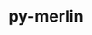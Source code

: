 ---
title: "py-merlin"
layout: cache
categories: [package, develop]
meta: {"versions": ["1.10.3"], "compilers": ["gcc@=7.5.0"], "oss": ["ubuntu18.04"], "platforms": ["linux"], "targets": ["x86_64_v3"], "stacks": ["radiuss", "root"], "num_specs": 5, "num_specs_by_stack": {"root": 5, "radiuss": 5}}
spec_details: [{"hash": "svmrhgpalonpccdhjb5f3jfht7jt6cer", "compiler": "gcc@=7.5.0", "versions": ["1.10.3"], "os": "ubuntu18.04", "platform": "linux", "target": "x86_64_v3", "variants": ["build_system=python_pip"], "stacks": ["root", "radiuss"], "size": "-", "tarball": "https://binaries.spack.io/develop/build_cache/linux-ubuntu18.04-x86_64_v3/gcc-7.5.0/py-merlin-1.10.3/linux-ubuntu18.04-x86_64_v3-gcc-7.5.0-py-merlin-1.10.3-svmrhgpalonpccdhjb5f3jfht7jt6cer.spack"}, {"hash": "7aahkuwgbil4tsctawemvs5g2agjgba5", "compiler": "gcc@=7.5.0", "versions": ["1.10.3"], "os": "ubuntu18.04", "platform": "linux", "target": "x86_64_v3", "variants": ["build_system=python_pip"], "stacks": ["root", "radiuss"], "size": "-", "tarball": "https://binaries.spack.io/develop/build_cache/linux-ubuntu18.04-x86_64_v3/gcc-7.5.0/py-merlin-1.10.3/linux-ubuntu18.04-x86_64_v3-gcc-7.5.0-py-merlin-1.10.3-7aahkuwgbil4tsctawemvs5g2agjgba5.spack"}, {"hash": "id4bi6fhb4j6atkju5za3zsyqfviohmk", "compiler": "gcc@=7.5.0", "versions": ["1.10.3"], "os": "ubuntu18.04", "platform": "linux", "target": "x86_64_v3", "variants": ["build_system=python_pip"], "stacks": ["root", "radiuss"], "size": "-", "tarball": "https://binaries.spack.io/develop/build_cache/linux-ubuntu18.04-x86_64_v3/gcc-7.5.0/py-merlin-1.10.3/linux-ubuntu18.04-x86_64_v3-gcc-7.5.0-py-merlin-1.10.3-id4bi6fhb4j6atkju5za3zsyqfviohmk.spack"}, {"hash": "silqrsxcmr5hs7evad766wxp54d72dkh", "compiler": "gcc@=7.5.0", "versions": ["1.10.3"], "os": "ubuntu18.04", "platform": "linux", "target": "x86_64_v3", "variants": ["build_system=python_pip"], "stacks": ["root", "radiuss"], "size": "-", "tarball": "https://binaries.spack.io/develop/build_cache/linux-ubuntu18.04-x86_64_v3/gcc-7.5.0/py-merlin-1.10.3/linux-ubuntu18.04-x86_64_v3-gcc-7.5.0-py-merlin-1.10.3-silqrsxcmr5hs7evad766wxp54d72dkh.spack"}, {"hash": "7keajyvasoxtbgovwzxonogaw5ogrh6x", "compiler": "gcc@=7.5.0", "versions": ["1.10.3"], "os": "ubuntu18.04", "platform": "linux", "target": "x86_64_v3", "variants": ["build_system=python_pip"], "stacks": ["root", "radiuss"], "size": "-", "tarball": "https://binaries.spack.io/develop/build_cache/linux-ubuntu18.04-x86_64_v3/gcc-7.5.0/py-merlin-1.10.3/linux-ubuntu18.04-x86_64_v3-gcc-7.5.0-py-merlin-1.10.3-7keajyvasoxtbgovwzxonogaw5ogrh6x.spack"}]
---